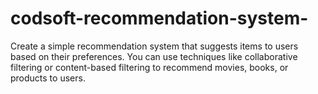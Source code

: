 # codsoft-recommendation-system-
Create a simple recommendation system that suggests items to users based on their preferences. You can use techniques like collaborative filtering or content-based filtering to recommend  movies, books, or products to users.
